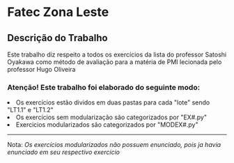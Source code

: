 <h1>Fatec Zona Leste</h1> 
<h2>Descrição do Trabalho</h1>
<p>Este trabalho diz respeito a todos os exercícios da lista do professor Satoshi Oyakawa como método de avaliação para a matéria de PMI lecionada pelo professor Hugo Oliveira</p>
<h3>
  <strong>Atenção! Este trabalho foi elaborado  do seguinte modo:</strong>
</h3> 
<li>
    Os exercícios estão dividos em duas pastas para cada "lote" sendo "LT1.1" e "LT1.2"
</li>
<li>
  Os exercícios sem modularização são categorizados por "EX#.py"
</li>
<li>
  Exercicios modularizados são categorizados por "MODEX#.py"
</li>
<hr>
<p>Nota: <i>Os exercícios modularizados não possuem enunciado, pois ja havia enunciado em seu respectivo exercício</i></p> 
